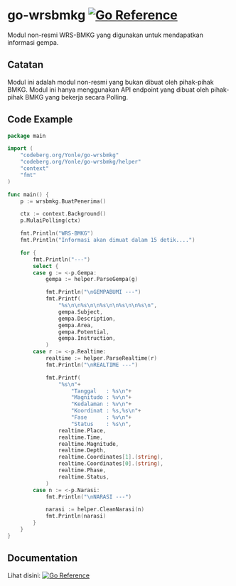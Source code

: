 # go-wrsbmkg [![Go Reference](https://pkg.go.dev/badge/codeberg.org/Yonle/go-wrsbmkg.svg)](https://pkg.go.dev/codeberg.org/Yonle/go-wrsbmkg)
Modul non-resmi WRS-BMKG yang digunakan untuk mendapatkan informasi gempa.

## Catatan
Modul ini adalah modul non-resmi yang bukan dibuat oleh pihak-pihak BMKG. Modul ini hanya menggunakan API endpoint yang dibuat oleh pihak-pihak BMKG yang bekerja secara Polling.

## Code Example
```go
package main

import (
	"codeberg.org/Yonle/go-wrsbmkg"
	"codeberg.org/Yonle/go-wrsbmkg/helper"
	"context"
	"fmt"
)

func main() {
	p := wrsbmkg.BuatPenerima()

	ctx := context.Background()
	p.MulaiPolling(ctx)

	fmt.Println("WRS-BMKG")
	fmt.Println("Informasi akan dimuat dalam 15 detik....")

	for {
		fmt.Println("---")
		select {
		case g := <-p.Gempa:
			gempa := helper.ParseGempa(g)

			fmt.Println("\nGEMPABUMI ---")
			fmt.Printf(
				"%s\n\n%s\n\n%s\n\n%s\n\n%s\n",
				gempa.Subject,
				gempa.Description,
				gempa.Area,
				gempa.Potential,
				gempa.Instruction,
			)
		case r := <-p.Realtime:
			realtime := helper.ParseRealtime(r)
			fmt.Println("\nREALTIME ---")

			fmt.Printf(
				"%s\n"+
					"Tanggal   : %s\n"+
					"Magnitudo : %v\n"+
					"Kedalaman : %v\n"+
					"Koordinat : %s,%s\n"+
					"Fase      : %v\n"+
					"Status    : %s\n",
				realtime.Place,
				realtime.Time,
				realtime.Magnitude,
				realtime.Depth,
				realtime.Coordinates[1].(string),
				realtime.Coordinates[0].(string),
				realtime.Phase,
				realtime.Status,
			)
		case n := <-p.Narasi:
			fmt.Println("\nNARASI ---")

			narasi := helper.CleanNarasi(n)
			fmt.Println(narasi)
		}
	}
}
```

## Documentation
Lihat disini: [![Go Reference](https://pkg.go.dev/badge/codeberg.org/Yonle/go-wrsbmkg.svg)](https://pkg.go.dev/codeberg.org/Yonle/go-wrsbmkg)
